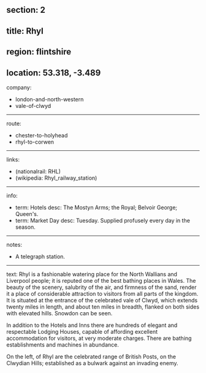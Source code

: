 section: 2
----
title: Rhyl
----
region: flintshire
----
location: 53.318, -3.489
----
company:
- london-and-north-western
- vale-of-clwyd
----
route:
- chester-to-holyhead
- rhyl-to-corwen
----
links:
- (nationalrail: RHL)
- (wikipedia: Rhyl_railway_station)
----
info:
- term: Hotels
  desc: The Mostyn Arms; the Royal; Belvoir George; Queen's.
- term: Market Day
  desc: Tuesday. Supplied profusely every day in the season.
----
notes:
- A telegraph station.
----
text: <span class="smcp">Rhyl</span> is a fashionable watering place for the North Wallians and Liverpool people; it is reputed one of the best bathing places in Wales. The beauty of the scenery, salubrity of the air, and firmness of the sand, render it a place of considerable attraction to visitors from all parts of the kingdom. It is situated at the entrance of the celebrated vale of Clwyd, which extends twenty miles in length, and about ten miles in breadth, flanked on both sides with elevated hills. Snowdon can be seen.

In addition to the Hotels and Inns there are hundreds of elegant and respectable Lodging Houses, capable of affording excellent accommodation for visitors, at very moderate charges. There are bathing establishments and machines in abundance.

On the left, of Rhyl are the celebrated range of British Posts, on the Clwydian Hills; established as a bulwark against an invading enemy.
